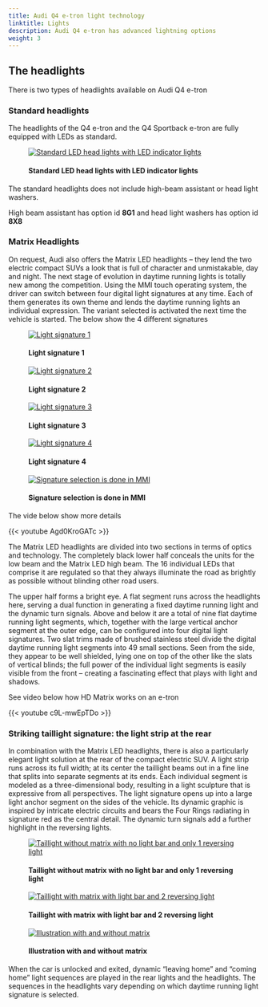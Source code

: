 ```yaml
---
title: Audi Q4 e-tron light technology
linktitle: Lights
description: Audi Q4 e-tron has advanced lightning options
weight: 3
---
```

<!-- markdownlint-disable MD033 -->
## The headlights

There is two types of headlights available on Audi Q4 e-tron

### Standard headlights

The headlights of the Q4 e-tron and the Q4 Sportback e-tron are fully equipped with LEDs as standard.

<figure>
    <a href="https://media.electrichasgoneaudi.net/multimedia/models/q4-e-tron/technology/lights/headlightstandard.jpg">
        <img src="https://media.electrichasgoneaudi.net/multimedia/models/q4-e-tron/technology/lights/headlightstandards.jpg" 
        class="img-fluid" alt="Standard LED head lights with LED indicator lights" title="Standard LED head lights with LED indicator lights">
    </a>
    <figcaption><h4>Standard LED head lights with LED indicator lights</h4></figcaption>
</figure>

The standard headlights does not include high-beam assistant or head light washers.

High beam assistant has option id **8G1** and head light washers has option id **8X8**

### Matrix Headlights

On request, Audi also offers the Matrix LED headlights – they lend the two electric compact SUVs a look that is full of character and unmistakable, day and night. The next stage of evolution in daytime running lights is totally new among the competition. Using the MMI touch operating system, the driver can switch between four digital light signatures at any time. Each of them generates its own theme and lends the daytime running lights an individual expression. The variant selected is activated the next time the vehicle is started. The below show the 4 different signatures

<figure>
    <a href="https://media.electrichasgoneaudi.net/multimedia/models/q4-e-tron/technology/lights/signature1.jpg">
        <img src="https://media.electrichasgoneaudi.net/multimedia/models/q4-e-tron/technology/lights/signature1s.jpg"
        class="img-fluid" alt="Light signature 1" title="Light signature 1">
    </a>
    <figcaption><h4>Light signature 1</h4></figcaption>
</figure>

<figure>
    <a href="https://media.electrichasgoneaudi.net/multimedia/models/q4-e-tron/technology/lights/signature2.jpg">
        <img src="https://media.electrichasgoneaudi.net/multimedia/models/q4-e-tron/technology/lights/signature2s.jpg"
        class="img-fluid" alt="Light signature 2" title="Light signature 2">
    </a>
    <figcaption><h4>Light signature 2</h4></figcaption>
</figure>

<figure>
    <a href="https://media.electrichasgoneaudi.net/multimedia/models/q4-e-tron/technology/lights/signature3.jpg">
        <img src="https://media.electrichasgoneaudi.net/multimedia/models/q4-e-tron/technology/lights/signature3s.jpg"
        class="img-fluid" alt="Light signature 3" title="Light signature 3">
    </a>
    <figcaption><h4>Light signature 3</h4></figcaption>
</figure>

<figure>
    <a href="https://media.electrichasgoneaudi.net/multimedia/models/q4-e-tron/technology/lights/signature4.jpg">
        <img src="https://media.electrichasgoneaudi.net/multimedia/models/q4-e-tron/technology/lights/signature4s.jpg"
        class="img-fluid" alt="Light signature 4" title="Light signature 4">
    </a>
    <figcaption><h4>Light signature 4</h4></figcaption>
</figure>

<figure>
    <a href="https://media.electrichasgoneaudi.net/multimedia/models/q4-e-tron/technology/lights/signaturemenu.jpg">
        <img src="https://media.electrichasgoneaudi.net/multimedia/models/q4-e-tron/technology/lights/signaturemenus.jpg"
        class="img-fluid" alt="Signature selection is done in MMI" title="Signature selection is done in MMI">
    </a>
    <figcaption><h4>Signature selection is done in MMI</h4></figcaption>
</figure>

The vide below show more details

{{< youtube Agd0KroGATc >}}

The Matrix LED headlights are divided into two sections in terms of optics and technology. The completely black lower half conceals the units for the low beam and the Matrix LED high beam. The 16 individual LEDs that comprise it are regulated so that they always illuminate the road as brightly as possible without blinding other road users.

The upper half forms a bright eye. A flat segment runs across the headlights here, serving a dual function in generating a fixed daytime running light and the dynamic turn signals. Above and below it are a total of nine flat daytime running light segments, which, together with the large vertical anchor segment at the outer edge, can be configured into four digital light signatures. Two slat trims made of brushed stainless steel divide the digital daytime running light segments into 49 small sections. Seen from the side, they appear to be well shielded, lying one on top of the other like the slats of vertical blinds; the full power of the individual light segments is easily visible from the front – creating a fascinating effect that plays with light and shadows.

See video below how HD Matrix works on an e-tron

{{< youtube c9L-mwEpTDo >}}

### Striking taillight signature: the light strip at the rear

In combination with the Matrix LED headlights, there is also a particularly elegant light solution at the rear of the compact electric SUV. A light strip runs across its full width; at its center the taillight beams out in a fine line that splits into separate segments at its ends. Each individual segment is modeled as a three-dimensional body, resulting in a light sculpture that is expressive from all perspectives. The light signature opens up into a large light anchor segment on the sides of the vehicle. Its dynamic graphic is inspired by intricate electric circuits and bears the Four Rings radiating in signature red as the central detail. The dynamic turn signals add a further highlight in the reversing lights.

<figure>
    <a href="https://media.electrichasgoneaudi.net/multimedia/models/q4-e-tron/technology/lights/rearwithoutmatrix.jpg">
        <img src="https://media.electrichasgoneaudi.net/multimedia/models/q4-e-tron/technology/lights/rearwithoutmatrixs.jpg"
        class="img-fluid" alt="Taillight without matrix with no light bar and only 1 reversing light" title="Taillight without matrix with no light bar and only 1 reversing light">
    </a>
    <figcaption><h4>Taillight without matrix with no light bar and only 1 reversing light</h4></figcaption>
</figure>

<figure>
    <a href="https://media.electrichasgoneaudi.net/multimedia/models/q4-e-tron/technology/lights/rearwithmatrix2.jpg">
        <img src="https://media.electrichasgoneaudi.net/multimedia/models/q4-e-tron/technology/lights/rearwithmatrix2s.jpg"
        class="img-fluid" alt="Taillight with matrix with light bar and 2 reversing light" title="Taillight with matrix with light bar and 2 reversing light">
    </a>
    <figcaption><h4>Taillight with matrix with light bar and 2 reversing light</h4></figcaption>
</figure>

<figure>
    <a href="https://media.electrichasgoneaudi.net/multimedia/models/q4-e-tron/technology/lights/rearcomparison.jpg">
        <img src="https://media.electrichasgoneaudi.net/multimedia/models/q4-e-tron/technology/lights/rearcomparisons.jpg"
        class="img-fluid" alt="Illustration with and without matrix" title="Illustration with and without matrix">
    </a>
    <figcaption><h4>Illustration with and without matrix</h4></figcaption>
</figure>

When the car is unlocked and exited, dynamic “leaving home” and “coming home” light sequences are played in the rear lights and the headlights. The sequences in the headlights vary depending on which daytime running light signature is selected.

<script src="https://www.audimedia.tv/embed.js" id="amc-video-5582-en"></script>

